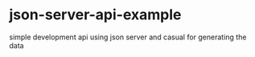 # json-server-api-example
simple development api using json server and casual for generating the data
